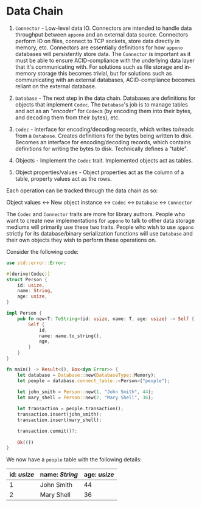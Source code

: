 # Data Chain

1. `Connector` - Low-level data IO. Connectors are intended to handle data throughput between `appono` and 
                 an external data source. Connectors perform IO on files, connect to TCP sockets, store
                 data directly in memory, etc. Connectors are essentially definitions for how `appono` databases
                 will persistently store data.
                 The `Connector` is important as it must be able to ensure ACID-compliance with the underlying 
                 data layer that it's communicating with. For solutions such as file storage and in-memory storage
                 this becomes trivial, but for solutions such as communicating with an external databases,
                 ACID-compliance becomes reliant on the external database.

2. `Database` - The next step in the data chain. Databases are definitions for objects that implement `Codec`.
                The `Database`'s job is to manage tables and act as an 
                _"encoder"_ for `Codec`s (by encoding them into their bytes, and decoding them from their bytes),
                etc.

3. `Codec` - interface for encoding/decoding records, which writes to/reads from a `Database`. Creates
             definitions for the bytes being written to disk. Becomes an interface for encoding/decoding records,
             which contains definitions for writing the bytes to disk. Technically defines a "table".  

4. Objects - Implement the `Codec` trait. Implemented objects act as tables.   

5. Object properties/values - Object properties act as the column of a table, property values act as the rows.  

Each operation can be tracked through the data chain as so:

Object values <-> New object instance <-> `Codec` <-> `Database` <-> `Connector`

The `Codec` and `Connector` traits are more for library authors. People who want to create new implementations
for `appono` to talk to other data storage mediums will primarily use these two traits. People who wish to use
`appono` strictly for its database/binary serialization functions will use `Database` and their own objects
they wish to perform these operations on.

Consider the following code:

```rust
use std::error::Error;

#[derive(Codec)]
struct Person {
    id: usize,
    name: String,
    age: usize,
}

impl Person {
    pub fn new<T: ToString>(id: usize, name: T, age: usize) -> Self {
        Self {
            id,
            name: name.to_string(),
            age,
        }
    }
}

fn main() -> Result<(), Box<dyn Error>> {
    let database = Database::new(DatabaseType::Memory);
    let people = database.connect_table::<Person>("people");
    
    let john_smith = Person::new(1, "John Smith", 44);
    let mary_shell = Person::new(2, "Mary Shell", 36);

    let transaction = people.transaction();
    transaction.insert(john_smith);
    transaction.insert(mary_shell);

    transaction.commit()?;
    
    Ok(())
}
```

We now have a `people` table with the following details:

| id: _usize_ | name: _String_ | age: _usize_ |
|-------------|----------------|--------------|
| 1           | John Smith     | 44           |
| 2           | Mary Shell     | 36           |

